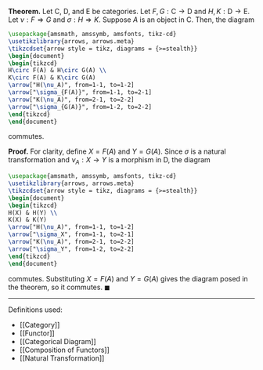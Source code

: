 **Theorem.** Let $\mathsf{C}$, $\mathsf{D}$, and $\mathsf{E}$ be categories. Let $F,G:\mathsf{C}\to \mathsf{D}$ and $H,K:\mathsf{D}\to \mathsf{E}$. Let $\nu:F\Rightarrow G$ and $\sigma:H\Rightarrow K$. Suppose $A$ is an object in $\mathsf{C}$. Then, the diagram

```tikz
\usepackage{amsmath, amssymb, amsfonts, tikz-cd}
\usetikzlibrary{arrows, arrows.meta}
\tikzcdset{arrow style = tikz, diagrams = {>=stealth}}
\begin{document}
\begin{tikzcd}
H\circ F(A) & H\circ G(A) \\
K\circ F(A) & K\circ G(A)
\arrow["H(\nu_A)", from=1-1, to=1-2]
\arrow["\sigma_{F(A)}", from=1-1, to=2-1]
\arrow["K(\nu_A)", from=2-1, to=2-2]
\arrow["\sigma_{G(A)}", from=1-2, to=2-2]
\end{tikzcd}
\end{document}
```

commutes.

**Proof.** For clarity, define $X=F(A)$ and $Y=G(A)$. Since $\sigma$ is a natural transformation and $\nu_{A}:X\to Y$ is a morphism in $\mathsf{D}$, the diagram

```tikz
\usepackage{amsmath, amssymb, amsfonts, tikz-cd}
\usetikzlibrary{arrows, arrows.meta}
\tikzcdset{arrow style = tikz, diagrams = {>=stealth}}
\begin{document}
\begin{tikzcd}
H(X) & H(Y) \\
K(X) & K(Y)
\arrow["H(\nu_A)", from=1-1, to=1-2]
\arrow["\sigma_X", from=1-1, to=2-1]
\arrow["K(\nu_A)", from=2-1, to=2-2]
\arrow["\sigma_Y", from=1-2, to=2-2]
\end{tikzcd}
\end{document}
```

commutes. Substituting $X=F(A)$ and $Y=G(A)$ gives the diagram posed in the theorem, so it commutes. $\blacksquare$
***
Definitions used:
- [[Category]]
- [[Functor]]
- [[Categorical Diagram]]
- [[Composition of Functors]]
- [[Natural Transformation]]